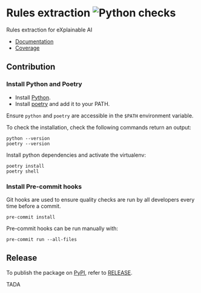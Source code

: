 # Rules extraction ![Python checks](https://github.com/HES-XPLAIN/rules-extraction/actions/workflows/build.yml/badge.svg)

Rules extraction for eXplainable AI

* [Documentation](https://hes-xplain.github.io/rules-extraction/docs/)
* [Coverage](https://hes-xplain.github.io/rules-extraction/cov/)

## Contribution

### Install Python and Poetry

* Install [Python](https://www.python.org/).
* Install [poetry](https://python-poetry.org/docs/#installation) and add it to your PATH.

Ensure `python` and `poetry` are accessible in the `$PATH` environment variable.

To check the installation, check the following commands return an output:

```shell
python --version
poetry --version
```

Install python dependencies and activate the virtualenv:

```shell
poetry install
poetry shell
```

### Install Pre-commit hooks

Git hooks are used to ensure quality checks are run by all developers every time
before a commit.

```shell
pre-commit install
```

Pre-commit hooks can be run manually with:

```shell
pre-commit run --all-files
```

## Release

To publish the package on [PyPI](https://pypi.org/project/rules-extraction/), refer to [RELEASE](RELEASE.md).

TADA
